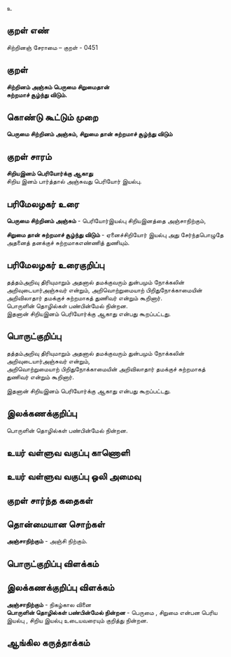 உ

## குறள் எண் 

சிற்றினஞ் சேராமை – குறள் - 0451  

## குறள் 

**சிற்றினம் அஞ்சும் பெருமை சிறுமைதான்  
சுற்றமாச் சூழ்ந்து விடும்.**

## கொண்டு கூட்டும் முறை

**பெருமை சிற்றினம் அஞ்சும், சிறுமை தான் சுற்றமாச் சூழ்ந்து விடும்**

## குறள் சாரம் 

**சிறியஇனம் பெரியோர்க்கு ஆகாது**  
சிறிய இனம் பார்த்தால் அஞ்சுவது  பெரியோர் இயல்பு.  

## பரிமேலழகர் உரை

**பெருமை சிற்றினம் அஞ்சும்** - பெரியோர்இயல்பு சிறியஇனத்தை அஞ்சாநிற்கும்,  

**சிறுமை தான் சுற்றமாச் சூழ்ந்து விடும்** - ஏனைச்சிறியோர் இயல்பு அது சேர்ந்தபொழுதே அதனைத் தனக்குச் சுற்றமாகஎண்ணித் துணியும்.

## பரிமேலழகர் உரைகுறிப்பு   

தத்தம்அறிவு திரியுமாறும் அதனால் தமக்குவரும் துன்பமும் நோக்கலின் அறிவுடையார்அஞ்சுவர் என்றும், அறிவொற்றுமையாற்  பிறிதுநோக்காமையின் அறிவிலாதார் தமக்குச் சுற்றமாகத் துணிவர் என்றும் கூறினார்.  
பொருளின் தொழில்கள் பண்பின்மேல் நின்றன.   
இதனான் சிறியஇனம் பெரியோர்க்கு ஆகாது என்பது கூறப்பட்டது.  

## பொருட்குறிப்பு 

தத்தம்அறிவு திரியுமாறும் அதனால் தமக்குவரும் துன்பமும் நோக்கலின் அறிவுடையார்அஞ்சுவர் என்றும்,  
அறிவொற்றுமையாற்  பிறிதுநோக்காமையின் அறிவிலாதார் தமக்குச் சுற்றமாகத் துணிவர் என்றும் கூறினார். 

இதனான் சிறியஇனம் பெரியோர்க்கு ஆகாது என்பது கூறப்பட்டது.    

## இலக்கணக்குறிப்பு  

பொருளின் தொழில்கள் பண்பின்மேல் நின்றன.   

## உயர் வள்ளுவ வகுப்பு காணொளி


## உயர் வள்ளுவ வகுப்பு ஒலி அமைவு 

 
## குறள் சார்ந்த கதைகள் 


## தொன்மையான சொற்கள்

**அஞ்சாநிற்கும்** - அஞ்சி நிற்கும்.    

## பொருட்குறிப்பு விளக்கம்

## இலக்கணக்குறிப்பு விளக்கம்

**அஞ்சாநிற்கும்** - நிகழ்கால வினை    
**பொருளின் தொழில்கள் பண்பின்மேல் நின்றன** - பெருமை , சிறுமை என்பன பெரிய இயல்பு , சிறிய இயல்பு உடையவரையும் குறித்து நின்றன.

## ஆங்கில கருத்தாக்கம் 


